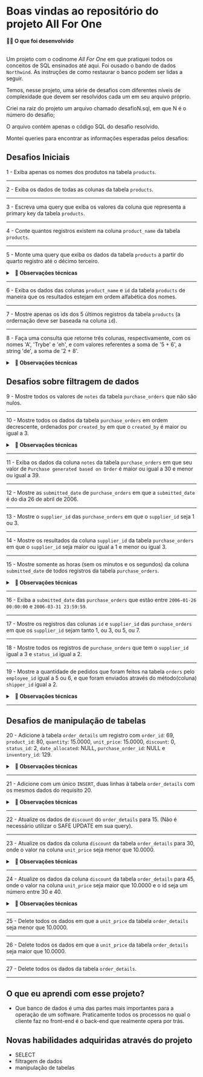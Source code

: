 
# Boas vindas ao repositório do projeto All For One

  <summary><strong>👨‍💻 O que foi desenvolvido</strong></summary><br />

Um projeto com o codinome *All For One* em que pratiquei todos os conceitos de SQL ensinados até aqui. Foi ousado o bando de dados `Northwind`. As instruções de como restaurar o banco podem ser lidas a seguir.

Temos, nesse projeto, uma série de desafios com diferentes níveis de complexidade que devem ser resolvidos cada um em seu arquivo próprio.

Criei na raiz do projeto um arquivo chamado desafioN.sql, em que N é o número do desafio;

O arquivo contém apenas o código SQL do desafio resolvido.

Montei queries para encontrar as informações esperadas pelos desafios:

## Desafios Iniciais

1 - Exiba apenas os nomes dos produtos na tabela `products`.

  ---
  
2 - Exiba os dados de todas as colunas da tabela `products`.

  ---
  
3 - Escreva uma query que exiba os valores da coluna que representa a primary key da tabela `products`.

  ---
  
4 - Conte quantos registros existem na coluna `product_name` da tabela `products`.

  ---
  
5 - Monte uma query que exiba os dados da tabela `products` a partir do quarto registro até o décimo terceiro.

<details>
  <summary>&nbsp;&nbsp;<strong>👀 Observações técnicas</strong></summary>

  - Tanto o quarto quanto o décimo terceiro registros, precisam aparecer na consulta;

  - Não use `where` ou `order by`.

  <br />
</details>

  ---
  
6 - Exiba os dados das colunas `product_name` e `id` da tabela `products` de maneira que os resultados estejam em ordem alfabética dos nomes.

  ---
  
7 - Mostre apenas os ids dos 5 últimos registros da tabela `products` (a ordernação deve ser baseada na coluna `id`).

  ---
  
8 - Faça uma consulta que retorne três colunas, respectivamente, com os nomes 'A', 'Trybe' e 'eh', e com valores referentes a soma de '5 + 6', a string 'de', a soma de '2 + 8'.

<details>
  <summary>&nbsp;&nbsp;<strong>👀 Observações técnicas</strong></summary>

  - Na primeira coluna, exiba a soma de `5 + 6` (essa soma deve ser realizada pelo SQL);
  
  - Na segunda coluna deve haver a palavra \"de\";
  
  - E por fim, na terceira coluna, exiba a soma de `2 + 8` (essa soma deve ser realizada pelo SQL);
  
  - A primeira coluna deve se chamar \"A\", a segunda coluna deve se chamar \"Trybe\" e a terceira coluna deve se chamar \"eh\";
  
  - Não use colunas pré-existentes, apenas o que for criado na hora.

  <br />
</details>

## Desafios sobre filtragem de dados

9 - Mostre todos os valores de `notes` da tabela `purchase_orders` que não são nulos.

  ---
  
10 - Mostre todos os dados da tabela `purchase_orders` em ordem decrescente, ordenados por `created_by` em que o `created_by` é maior ou igual a 3.

<details>
  <summary>&nbsp;&nbsp;<strong>👀 Observações técnicas</strong></summary>

  - Como critério de desempate para a ordenação, ordene também os resultados pelo `id` de forma crescente.

  <br />
</details>

  ---
  
11 - Exiba os dados da coluna `notes` da tabela `purchase_orders` em que seu valor de `Purchase generated based on Order` é maior ou igual a 30 e menor ou igual a 39.

  ---
  
12 - Mostre as `submitted_date` de `purchase_orders` em que a `submitted_date` é do dia 26 de abril de 2006.

  ---
  
13 - Mostre o `supplier_id` das `purchase_orders` em que o `supplier_id` seja 1 ou 3.

  ---
  
14 - Mostre os resultados da coluna `supplier_id` da tabela `purchase_orders` em que o `supplier_id` seja maior ou igual a 1 e menor ou igual 3.

  ---
  
15 - Mostre somente as horas (sem os minutos e os segundos) da coluna `submitted_date` de todos registros da tabela `purchase_orders`.

<details>
  <summary>&nbsp;&nbsp;<strong>👀 Observações técnicas</strong></summary>

  - Chame essa coluna de `submitted_hour`.

  <br />
</details>

  ---
  
16 - Exiba a `submitted_date` das `purchase_orders` que estão entre `2006-01-26 00:00:00` e `2006-03-31 23:59:59`.

  ---
  
17 - Mostre os registros das colunas `id` e `supplier_id` das `purchase_orders` em que os `supplier_id` sejam tanto 1, ou 3, ou 5, ou 7.

  ---
  
18 - Mostre todos os registros de `purchase_orders` que tem o `supplier_id` igual a 3 e `status_id` igual a 2.

  ---
  
19 - Mostre a quantidade de pedidos que foram feitos na tabela `orders` pelo `employee_id` igual a 5 ou 6, e que foram enviados através do método(coluna) `shipper_id` igual a 2.

<details>
  <summary>&nbsp;&nbsp;<strong>👀 Observações técnicas</strong></summary><br />

  - Chame a coluna de `orders_count`.

  <br />
</details>

  ---
  
## Desafios de manipulação de tabelas

20 - Adicione à tabela `order_details` um registro com `order_id`: 69, `product_id`: 80, `quantity`: 15.0000, `unit_price`: 15.0000, `discount`: 0, `status_id`: 2, `date_allocated`: NULL, `purchase_order_id`: NULL e `inventory_id`: 129.

<details>
  <summary>&nbsp;&nbsp;<strong>👀 Observações técnicas</strong></summary>

  - Obs.: o `id` deve ser incrementado automaticamente.

  <br />
</details>

  ---
  
21 - Adicione com um único `INSERT`, duas linhas à tabela `order_details` com os mesmos dados do requisito 20.

<details>
  <summary>&nbsp;&nbsp;<strong>👀 Observações técnicas</strong></summary>

  - Esses dados são novamente `order_id`: 69, `product_id`: 80, `quantity`: 15.0000, `unit_price`: 15.0000, `discount`: 0, `status_id`: 2, `date_allocated`: NULL, `purchase_order_id`: NULL e `inventory_id`: 129;
  
  - O `ìd` deve ser incrementado automaticamente.

  <br />
</details>

  ---
  
22 - Atualize os dados de `discount` do `order_details` para 15. (Não é necessário utilizar o SAFE UPDATE em sua query).

  ---
  
23 - Atualize os dados da coluna `discount` da tabela `order_details` para 30, onde o valor na coluna `unit_price` seja menor que 10.0000.

<details>
  <summary>&nbsp;&nbsp;<strong>👀 Observações técnicas</strong></summary>

  - Não é necessário utilizar o SAFE UPDATE em sua query.

  <br />
</details>

  ---
  
24 - Atualize os dados da coluna `discount` da tabela `order_details` para 45, onde o valor na coluna `unit_price` seja maior que 10.0000 e o id seja um número entre 30 e 40.

<details>
  <summary>&nbsp;&nbsp;<strong>👀 Observações técnicas</strong></summary>

  - Não é necessário utilizar o SAFE UPDATE em sua query.

  <br />
</details>

  ---
  
25 - Delete todos os dados em que a `unit_price` da tabela `order_details` seja menor que 10.0000.

  ---
  
26 - Delete todos os dados em que a `unit_price` da tabela `order_details` seja maior que 10.0000.

  ---
  
27 - Delete todos os dados da tabela `order_details`.

---

## O que eu aprendi com esse projeto?

- Que banco de dados é uma das partes mais importantes para a operação de um software. Praticamente todos os processos no qual o cliente faz no front-end é o back-end que realmente opera por trás.

## Novas habilidades adquiridas através do projeto

- SELECT
- filtragem de dados
- manipulação de tabelas

